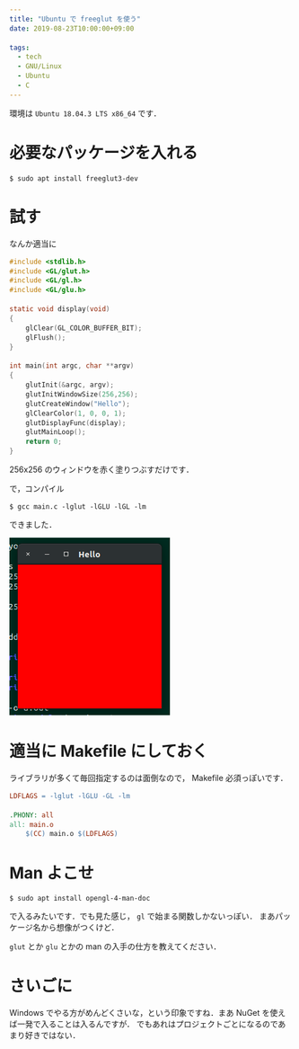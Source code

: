 ```yaml
---
title: "Ubuntu で freeglut を使う"
date: 2019-08-23T10:00:00+09:00

tags:
  - tech
  - GNU/Linux
  - Ubuntu
  - C
---
```


環境は `Ubuntu 18.04.3 LTS x86_64` です．

# 必要なパッケージを入れる

```console
$ sudo apt install freeglut3-dev
```

# 試す

なんか適当に

```c
#include <stdlib.h>
#include <GL/glut.h>
#include <GL/gl.h>
#include <GL/glu.h>

static void display(void)
{
    glClear(GL_COLOR_BUFFER_BIT);
    glFlush();
}

int main(int argc, char **argv)
{
    glutInit(&argc, argv);
    glutInitWindowSize(256,256);
    glutCreateWindow("Hello");
    glClearColor(1, 0, 0, 1);
    glutDisplayFunc(display);
    glutMainLoop();
    return 0;
}
```

256x256 のウィンドウを赤く塗りつぶすだけです．

で，コンパイル

```console
$ gcc main.c -lglut -lGLU -lGL -lm
```

できました．

![screenshot](screenshot.png)

# 適当に Makefile にしておく

ライブラリが多くて毎回指定するのは面倒なので， Makefile 必須っぽいです．

```makefile
LDFLAGS = -lglut -lGLU -GL -lm

.PHONY: all
all: main.o
	$(CC) main.o $(LDFLAGS)
```

# Man よこせ

```console
$ sudo apt install opengl-4-man-doc
```

で入るみたいです．でも見た感じ， `gl` で始まる関数しかないっぽい．
まあパッケージ名から想像がつくけど．

`glut` とか `glu` とかの man の入手の仕方を教えてください．

# さいごに

Windows でやる方がめんどくさいな，という印象ですね．まあ NuGet を使えば一発で入ることは入るんですが．
でもあれはプロジェクトごとになるのであまり好きではない．

